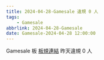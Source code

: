```yaml
---
title: 2024-04-28-Gamesale 違規 0 人
tags:
    - Gamesale
abbrlink: 2024-04-28-Gamesale
date: Gamesale-2024-04-28 12:00:00
---
```

Gamesale 板 [板規連結](https://www.ptt.cc/bbs/Gossiping/M.1637425085.A.07D.html)
昨天違規 0 人
